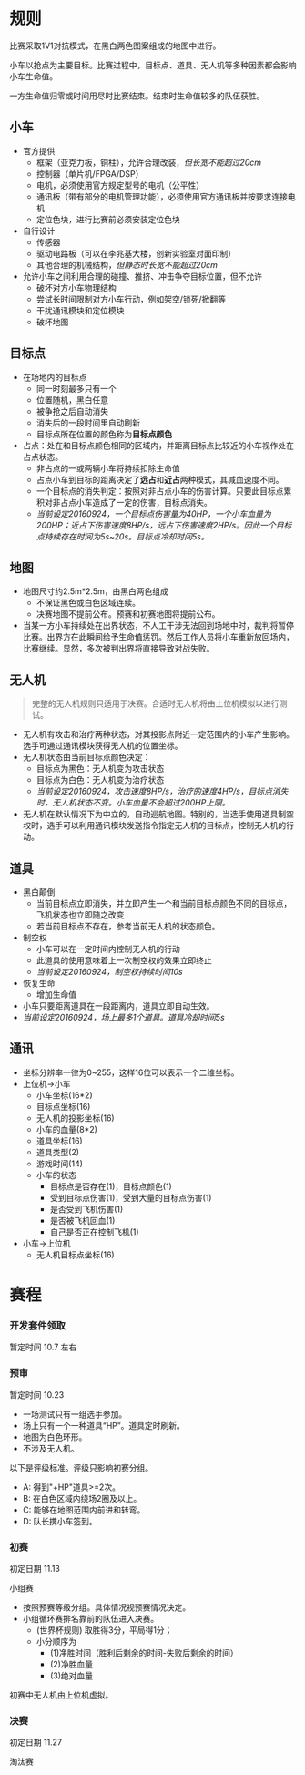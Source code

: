 # 规则

比赛采取1V1对抗模式，在黑白两色图案组成的地图中进行。

小车以抢点为主要目标。比赛过程中，目标点、道具、无人机等多种因素都会影响小车生命值。

一方生命值归零或时间用尽时比赛结束。结束时生命值较多的队伍获胜。

## 小车

- 官方提供
    - 框架（亚克力板，铜柱），允许合理改装，*但长宽不能超过20cm*
    - 控制器（单片机/FPGA/DSP）
    - 电机，必须使用官方规定型号的电机（公平性）
    - 通讯板（带有部分的电机管理功能），必须使用官方通讯板并按要求连接电机
    - 定位色块，进行比赛前必须安装定位色块
- 自行设计
    - 传感器
    - 驱动电路板（可以在李兆基大楼，创新实验室对面印制）
    - 其他合理的机械结构，*但静态时长宽不能超过20cm*
- 允许小车之间利用合理的碰撞、推挤、冲击争夺目标位置，但不允许
    - 破坏对方小车物理结构
    - 尝试长时间限制对方小车行动，例如架空/锁死/掀翻等
    - 干扰通讯模块和定位模块
    - 破坏地图

## 目标点

- 在场地内的目标点
    - 同一时刻最多只有一个
    - 位置随机，黑白任意
    - 被争抢之后自动消失
    - 消失后的一段时间里自动刷新
    - 目标点所在位置的颜色称为**目标点颜色**
- 占点：处在和目标点颜色相同的区域内，并距离目标点比较近的小车视作处在占点状态。
    - 非占点的一或两辆小车将持续扣除生命值
    - 占点小车到目标的距离决定了**远占**和**近占**两种模式，其减血速度不同。
    - 一个目标点的消失判定：按照对非占点小车的伤害计算。只要此目标点累积对非占点小车造成了一定的伤害，目标点消失。
    - *当前设定20160924，一个目标点伤害量为40HP，一个小车血量为200HP；近占下伤害速度8HP/s，远占下伤害速度2HP/s。因此一个目标点持续存在时间为5s~20s。目标点冷却时间5s。*

## 地图

- 地图尺寸约2.5m*2.5m，由黑白两色组成
    - 不保证黑色或白色区域连续。
    - 决赛地图不提前公布。预赛和初赛地图将提前公布。
- 当某一方小车持续处在出界状态，不人工干涉无法回到场地中时，裁判将暂停比赛。出界方在此瞬间给予生命值惩罚。然后工作人员将小车重新放回场内，比赛继续。显然，多次被判出界将直接导致对战失败。

## 无人机

> 完整的无人机规则只适用于决赛。合适时无人机将由上位机模拟以进行测试。

- 无人机有攻击和治疗两种状态，对其投影点附近一定范围内的小车产生影响。选手可通过通讯模块获得无人机的位置坐标。
- 无人机状态由当前目标点颜色决定：
    - 目标点为黑色：无人机变为攻击状态 
    - 目标点为白色：无人机变为治疗状态 
    - *当前设定20160924，攻击速度8HP/s，治疗的速度4HP/s，目标点消失时，无人机状态不变。小车血量不会超过200HP上限。*
- 无人机在默认情况下为中立的，自动巡航地图。特别的，当选手使用道具制空权时，选手可以利用通讯模块发送指令指定无人机的目标点，控制无人机的行动。

## 道具

- 黑白颠倒
    - 当前目标点立即消失，并立即产生一个和当前目标点颜色不同的目标点，飞机状态也立即随之改变
    - 若当前目标点不存在，参考当前无人机的状态颜色。
- 制空权
    - 小车可以在一定时间内控制无人机的行动 
    - 此道具的使用意味着上一次制空权的效果立即终止
    - *当前设定20160924，制空权持续时间10s*
- 恢复生命
    - 增加生命值
- 小车只要距离道具在一段距离内，道具立即自动生效。
- *当前设定20160924，场上最多1个道具。道具冷却时间5s*

## 通讯

- 坐标分辨率一律为0~255，这样16位可以表示一个二维坐标。
- 上位机->小车
    - 小车坐标(16*2)
    - 目标点坐标(16)
    - 无人机的投影坐标(16)
    - 小车的血量(8*2)
    - 道具坐标(16)
    - 道具类型(2)
    - 游戏时间(14)
    - 小车的状态
        - 目标点是否存在(1)，目标点颜色(1)
        - 受到目标点伤害(1)，受到大量的目标点伤害(1)
        - 是否受到飞机伤害(1)
        - 是否被飞机回血(1)
        - 自己是否正在控制飞机(1)
- 小车->上位机
    - 无人机目标点坐标(16)

# 赛程

### 开发套件领取

暂定时间 10.7 左右

### 预审

暂定时间 10.23

- 一场测试只有一组选手参加。
- 场上只有一个一种道具“HP”。道具定时刷新。
- 地图为白色环形。
- 不涉及无人机。

以下是评级标准。评级只影响初赛分组。

- A: 得到"+HP"道具>=2次。
- B: 在白色区域内绕场2圈及以上。
- C: 能够在地图范围内前进和转弯。
- D: 队长携小车签到。

### 初赛

初定日期 11.13

小组赛

- 按照预赛等级分组。具体情况视预赛情况决定。
- 小组循环赛排名靠前的队伍进入决赛。
    - (世界杯规则) 取胜得3分，平局得1分；
    - 小分顺序为 
        - (1)净胜时间（胜利后剩余的时间-失败后剩余的时间）
        - (2)净胜血量
        - (3)绝对血量

初赛中无人机由上位机虚拟。

### 决赛

初定日期 11.27

淘汰赛

